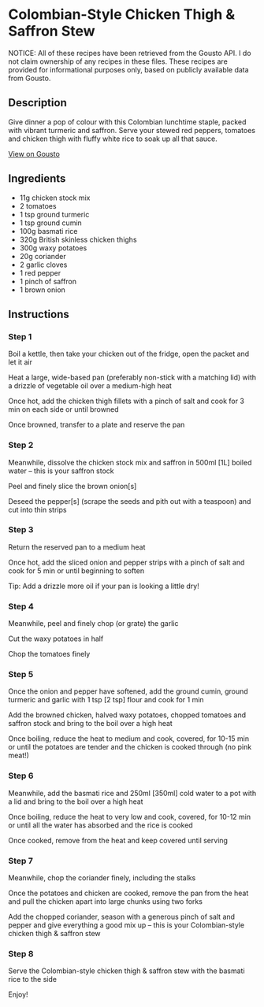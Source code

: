 # Colombian-Style Chicken Thigh & Saffron Stew

NOTICE: All of these recipes have been retrieved from the Gousto API. I do not claim ownership of any recipes in these files. These recipes are provided for informational purposes only, based on publicly available data from Gousto.

## Description

Give dinner a pop of colour with this Colombian lunchtime staple, packed with vibrant turmeric and saffron. Serve your stewed red peppers, tomatoes and chicken thigh with fluffy white rice to soak up all that sauce.

[View on Gousto](https://www.gousto.co.uk/recipes/cookbook/colombian-chicken-thigh-saffron-stew)

## Ingredients

- 11g chicken stock mix
- 2 tomatoes
- 1 tsp ground turmeric
- 1 tsp ground cumin
- 100g basmati rice
- 320g British skinless chicken thighs
- 300g waxy potatoes
- 20g coriander
- 2 garlic cloves
- 1 red pepper
- 1 pinch of saffron
- 1 brown onion

## Instructions


### Step 1

Boil a kettle, then take your chicken out of the fridge, open the packet and let it air

Heat a large, wide-based pan (preferably non-stick with a matching lid) with a drizzle of vegetable oil over a medium-high heat

Once hot, add the chicken thigh fillets with a pinch of salt and cook for 3 min on each side or until browned

Once browned, transfer to a plate and reserve the pan


### Step 2

Meanwhile, dissolve the chicken stock mix and saffron in 500ml <span class="text-danger">[1L]</span> boiled water – this is your saffron stock

Peel and finely slice the brown onion<span class="text-danger">[s]</span>

Deseed the pepper<span class="text-danger">[s]</span> (scrape the seeds and pith out with a teaspoon) and cut into thin strips


### Step 3

Return the reserved pan to a medium heat

Once hot, add the sliced onion and pepper strips with a pinch of salt and cook for 5 min or until beginning to soften

Tip: Add a drizzle more oil if your pan is looking a little dry!


### Step 4

Meanwhile, peel and finely chop (or grate) the garlic

Cut the waxy potatoes in half

Chop the tomatoes finely


### Step 5

Once the onion and pepper have softened, add the ground cumin, ground turmeric and garlic with 1 tsp <span class="text-danger">[2 tsp]</span> flour and cook for 1 min

Add the browned chicken, halved waxy potatoes, chopped tomatoes and saffron stock and bring to the boil over a high heat

Once boiling, reduce the heat to medium and cook, covered, for 10-15 min or until the potatoes are tender and the chicken is cooked through (no pink meat!)


### Step 6

Meanwhile, add the basmati rice and 250ml <span class="text-danger">[350ml]</span> cold water to a pot with a lid and bring to the boil over a high heat

Once boiling, reduce the heat to very low and cook, covered, for 10-12 min or until all the water has absorbed and the rice is cooked

Once cooked, remove from the heat and keep covered until serving


### Step 7

Meanwhile, chop the coriander finely, including the stalks

Once the potatoes and chicken are cooked, remove the pan from the heat and pull the chicken apart into large chunks using two forks

Add the chopped coriander, season with a generous pinch of salt and pepper and give everything a good mix up – this is your Colombian-style chicken thigh & saffron stew

### Step 8

Serve the Colombian-style chicken thigh & saffron stew with the basmati rice to the side

Enjoy!

